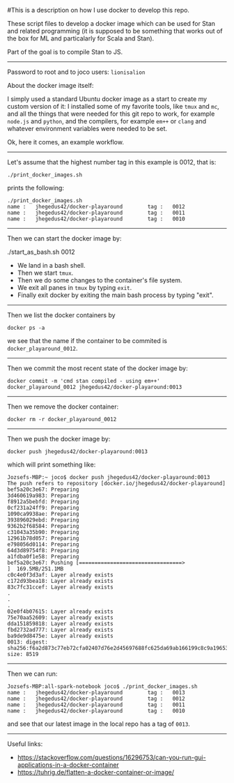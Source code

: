 
#This is a description on how I use docker to develop this repo.

These script files to develop a docker image which can be used for
Stan and related programming (it is supposed to be something that 
works out of the box for ML and particalarly for Scala and Stan).

Part of the goal is to compile Stan to JS.

----

Password to root and to joco users: `lionisalion`

About the docker image itself:

I simply used a standard Ubuntu docker image as a start 
to create my custom version of it: I installed some of 
my favorite tools, like `tmux` and `mc`, and all the 
things that were needed for this git repo to work, 
for example `node.js` and `python`, and the compilers, 
for example `em++` or `clang` and whatever environment 
variables were needed to be set.


Ok, here it comes, an example workflow.

---
Let's assume that the highest number tag in this example is 0012, 
that is:

```
./print_docker_images.sh
```

prints the following:
```
./print_docker_images.sh
name :   jhegedus42/docker-playaround        tag :   0012
name :   jhegedus42/docker-playaround        tag :   0011
name :   jhegedus42/docker-playaround        tag :   0010
```

---
Then we can start the docker image by:

./start_as_bash.sh 0012

- We land in a bash shell.
- Then we start `tmux`. 
- Then we do some changes to the container's file system.
- We exit all panes in `tmux` by typing `exit`.
- Finally exit docker by exiting the main bash process by typing
"exit".


---
Then we list the docker containers by
```
docker ps -a
```
we see that the name if the container to be commited is `docker_playaround_0012`.

---
Then we commit the most recent state of the docker image by:
```
docker commit -m 'cmd stan compiled - using em++' docker_playaround_0012 jhegedus42/docker-playaround:0013
```


---
Then we remove the docker container:

```
docker rm -r docker_playaround_0012
```

---
Then we push the docker image by:
```
docker push jhegedus42/docker-playaround:0013
```

which will print something like:

```
Jozsefs-MBP:~ joco$ docker push jhegedus42/docker-playaround:0013
The push refers to repository [docker.io/jhegedus42/docker-playaround]
bef5a20c3e67: Preparing
3d460619a983: Preparing
f8912a5bebfd: Preparing
0cf231a24ff9: Preparing
1090ca9938ae: Preparing
393896029ebd: Preparing
9362b2f68584: Preparing
c31043a35b90: Preparing
12961b78d057: Preparing
e798056d0114: Preparing
64d3d89754f8: Preparing
a1fdba0f1e58: Preparing
bef5a20c3e67: Pushing [=================================>                 ]  169.5MB/251.1MB
c0c4e0f3d3af: Layer already exists
c172d93bea18: Layer already exists
83c7fc31ccef: Layer already exists
.
.
.
02e0f4b07615: Layer already exists
75e70aa52609: Layer already exists
dda151859818: Layer already exists
fbd2732ad777: Layer already exists
ba9de9d8475e: Layer already exists
0013: digest: sha256:f6a2d873c77eb72cfa02407d76e2d45697688fc625da69ab166199c8c9a19653 size: 8519
```


---

Then we can run:

```
Jozsefs-MBP:all-spark-notebook joco$ ./print_docker_images.sh
name :   jhegedus42/docker-playaround        tag :   0013
name :   jhegedus42/docker-playaround        tag :   0012
name :   jhegedus42/docker-playaround        tag :   0011
name :   jhegedus42/docker-playaround        tag :   0010
```

and see that our latest image in the local repo has a tag of `0013`.

---

Useful links:

- https://stackoverflow.com/questions/16296753/can-you-run-gui-applications-in-a-docker-container
- https://tuhrig.de/flatten-a-docker-container-or-image/

